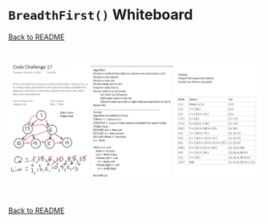 # `BreadthFirst()` Whiteboard
[Back to README](./../README.md#breadthfirst)

<br>

![breadth-first whiteboard](assets/breadth-first.png)

<br>

[Back to README](./../README.md#breadthfirst)